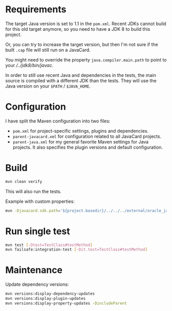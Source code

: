 # Requirements

The target Java version is set to 1.1 in the `pom.xml`.
Recent JDKs cannot build for this old target anymore,
so you need to have a JDK 8 to build this project.

Or, you can try to increase the target version, but then
I'm not sure if the built `.cap` file will still run on a JavaCard.

You might need to override the property `java.compiler.main.path`
to point to your */../jdk8/bin/javac*.

In order to still use recent Java and dependencies in the tests,
the main source is compiled with a different JDK than the tests.
They will use the Java version on your `$PATH` / `$JAVA_HOME`.

# Configuration

I have split the Maven configuration into two files:

- `pom.xml` for project-specific settings, plugins and dependencies.
- `parent-javacard.xml` for configuration related to all JavaCard projects.
- `parent-java.xml` for my general favorite Maven settings for Java projects.
  It also specifies the plugin versions and default configuration.

# Build

```bash
mvn clean verify
```

This will also run the tests.

Example with custom properties:

```bash
mvn -Djavacard.sdk.path='${project.basedir}/../../../external/oracle_javacard_sdks/jc305u4_kit' -Djava.compiler.main.path='/usr/lib/jvm/java-8-openjdk/bin/javac' clean verify
```

# Run single test

```bash
mvn test [-Dtest=TestClass#testMethod]
mvn failsafe:integration-test [-Dit.test=TestClass#testMethod]
```

# Maintenance

Update dependency versions:

```bash
mvn versions:display-dependency-updates
mvn versions:display-plugin-updates
mvn versions:display-property-updates -DincludeParent
```

